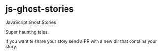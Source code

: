 # js-ghost-stories
JavaScript Ghost Stories

Super haunting tales.

If you want to share your story send a PR with a new dir that contains your story.
